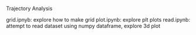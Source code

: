 Trajectory Analysis

grid.ipnyb: explore how to make grid
plot.ipynb: explore plt plots
read.ipynb: attempt to read dataset using numpy dataframe, explore 3d plot
